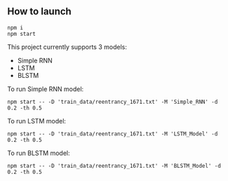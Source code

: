 ## How to launch

```
npm i
npm start
```
This project currently supports 3 models:
+ Simple RNN
+ LSTM
+ BLSTM

To run Simple RNN model:
```
npm start -- -D 'train_data/reentrancy_1671.txt' -M 'Simple_RNN' -d 0.2 -th 0.5
```
To run LSTM model:
```
npm start -- -D 'train_data/reentrancy_1671.txt' -M 'LSTM_Model' -d 0.2 -th 0.5
```
To run BLSTM model:
```
npm start -- -D 'train_data/reentrancy_1671.txt' -M 'BLSTM_Model' -d 0.2 -th 0.5
```